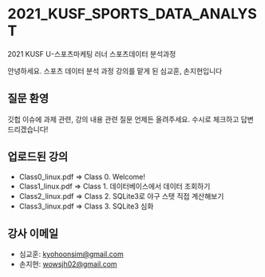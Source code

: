 # 2021_KUSF_SPORTS_DATA_ANALYST
2021 KUSF U-스포츠마케팅 러너 스포츠데이터 분석과정

안녕하세요. 스포츠 데이터 분석 과정 강의를 맡게 된 심교훈, 손지현입니다

## 질문 환영
깃헙 이슈에 과제 관련, 강의 내용 관련 질문 언제든 올려주세요. 
수시로 체크하고 답변드리겠습니다!

## 업로드된 강의
- Class0_linux.pdf => Class 0. Welcome!
- Class1_linux.pdf => Class 1. 데이터베이스에서 데이터 조회하기
- Class2_linux.pdf => Class 2. SQLite3로 야구 스탯 직접 계산해보기
- Class3_linux.pdf => Class 3. SQLite3 심화

## 강사 이메일
- 심교훈: kyohoonsim@gmail.com
- 손지현: wowsjh02@gmail.com
